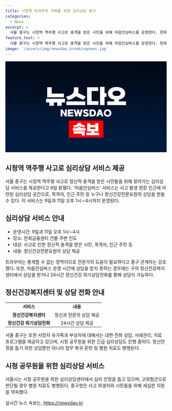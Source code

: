 ```yaml
---
title: 시청역 트라우마 극복을 위한 심리상담 중구
categories:
  - News
excerpt: >
  서울 중구는 시청역 역주행 사고로 충격을 받은 시민을 위해 마음안심버스를 운영한다. 한화금융센터 근처에서 현장상담을 제공하며, 심리상담·치료 서비스와 24시간 정신건강 위기상담전화를 운영하고 있다. 또한, 시청 공무원 대상으로 힐링센터 쉼표에서 심리 안정을 지원하고 있다. 중구청은 희생자와 시민을 위해 적극적으로 지원을 약속했다. (150자)
feature_text: >
  서울 중구는 시청역 역주행 사고로 충격을 받은 시민을 위해 마음안심버스를 운영한다. 한화금융센터 근처에서 현장상담을 제공하며, 심리상담·치료 서비스와 24시간 정신건강 위기상담전화를 운영하고 있다. 또한, 시청 공무원 대상으로 힐링센터 쉼표에서 심리 안정을 지원하고 있다. 중구청은 희생자와 시민을 위해 적극적으로 지원을 약속했다. (150자)
image: '/assets/img/newsdao_breakingnews.jpg'
---
```


<p><img src="/assets/img/newsdao_breakingnews.jpg" alt="flaretime 속보" /></p>

<h2>시청역 역주행 사고로 심리상담 서비스 제공</h2>

<p data-ke-size="size16">서울 중구는 시청역 역주행 사고로 정신적 충격을 받은 시민들을 위해 찾아가는 심리상담 서비스를 제공한다고 9일 밝혔다. '마음안심버스' 서비스는 사고 발생 현장 인근에 마련된 심리상담 공간으로, 목격자, 인근 주민 등 누구나 정신건강전문요원의 상담을 받을 수 있다. 이 서비스는 9일과 11일 오후 1시∼4시까지 운영된다.</p>

<h2 data-ke-size="size26">심리상담 서비스 안내</h2>

<ul>
  <li>운영시간: 9일과 11일 오후 1시∼4시</li>
  <li>장소: 한화금융센터 건물 주변 인도</li>
  <li>대상: 사고로 인한 정신적 충격을 받은 시민, 목격자, 인근 주민 등</li>
  <li>내용: 정신건강전문요원의 상담 제공</li>
</ul>

<p data-ke-size="size16">트라우마는 통제할 수 없는 영역이므로 전문가의 도움이 필요하다고 중구 관계자는 강조했다. 또한, 마음안심버스 운영 시간에 상담을 받지 못하는 경우에는 구의 정신건강복지센터에서 상담을 받거나 24시간 정신건강 위기상담전화를 통해 상담이 가능하다.</p>

<h2 data-ke-size="size26">정신건강복지센터 및 상담 전화 안내</h2>

<table>
  <tr>
    <td style="text-align: center; height: 17px;"><b>서비스</b></td>
    <td style="text-align: center; height: 17px;"><b>내용</b></td>
  </tr>
  <tr>
    <td style="text-align: center; height: 17px;"><b>정신건강복지센터</b></td>
    <td style="text-align: center; height: 17px;">정신과 전문의 상담 제공</td>
  </tr>
  <tr>
    <td style="text-align: center; height: 17px;"><b>정신건강 위기상담전화</b></td>
    <td style="text-align: center; height: 17px;">24시간 상담 제공</td>
  </tr>
</table>

<p data-ke-size="size16">서울 중구는 또한 사망자 유가족과 부상자에 대해서는 대면·전화 상담, 사례관리, 치료 프로그램을 제공하고 있으며, 시청 공무원을 위한 긴급 심리상담도 진행 중이다. 정신안정을 돕기 위한 상담뿐만 아니라 업무 복귀 훈련 및 병원 치료도 병행된다.</p>

<h2 data-ke-size="size26">시청 공무원을 위한 심리상담 서비스</h2>

<p data-ke-size="size16">서울시는 시청 공무원을 위한 심리상담센터에서 심리 안정을 돕고 있으며, 고위험군으로 판단될 경우 병원 치료도 병행된다. 중구청은 사고 희생자와 시민들을 위해 세심한 지원을 약속했다.</p>
실시간 뉴스 속보는, <a href="https://newsdao.kr" rel="dofollow">https://newsdao.kr</a>


